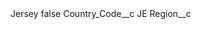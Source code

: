 <?xml version="1.0" encoding="UTF-8"?>
<CustomMetadata xmlns="http://soap.sforce.com/2006/04/metadata" xmlns:xsi="http://www.w3.org/2001/XMLSchema-instance" xmlns:xsd="http://www.w3.org/2001/XMLSchema">
    <label>Jersey</label>
    <protected>false</protected>
    <values>
        <field>Country_Code__c</field>
        <value xsi:type="xsd:string">JE</value>
    </values>
    <values>
        <field>Region__c</field>
        <value xsi:nil="true"/>
    </values>
</CustomMetadata>
